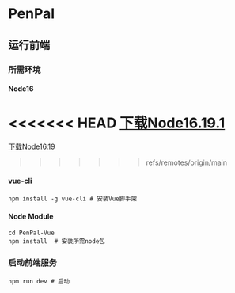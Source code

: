 # PenPal
## 运行前端

### 所需环境

#### Node16

<<<<<<< HEAD
[下载Node16.19.1](https://nodejs.org/download/release/v16.19.1/)
=======
[下载Node16.19](https://nodejs.org/download/release/v16.19.1/)
>>>>>>> refs/remotes/origin/main

#### vue-cli

```shell
npm install -g vue-cli # 安装Vue脚手架
```

#### Node Module

```shell
cd PenPal-Vue
npm install  # 安装所需node包
```

### 启动前端服务

```
npm run dev # 启动
```

